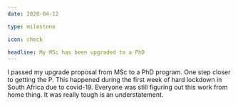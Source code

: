 ```yaml
---
date: 2020-04-12

type: milestone

icon: check

headline: My MSc has been upgraded to a PhD
---
```


I passed my upgrade proposal from MSc to a PhD program. One step
closer to getting the P. This happened during the first 
week of hard lockdown in South Africa due to covid-19. Everyone 
was still figuring out this work from home thing. It was 
really tough is an understatement.
